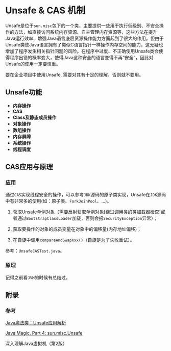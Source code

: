 # Unsafe & CAS 机制

Unsafe是位于`sun.misc`包下的一个类，主要提供一些用于执行低级别、不安全操作的方法，如直接访问系统内存资源、自主管理内存资源等，这些方法在提升Java运行效率、增强Java语言底层资源操作能力方面起到了很大的作用。但由于Unsafe类使Java语言拥有了类似C语言指针一样操作内存空间的能力，这无疑也增加了程序发生相关指针问题的风险。在程序中过度、不正确使用Unsafe类会使得程序出错的概率变大，使得Java这种安全的语言变得不再“安全”，因此对Unsafe的使用一定要慎重。

要在企业项目中使用Unsafe, 需要对其有十足的理解，否则就不要用。

## Unsafe功能

+ **内存操作**
+ **CAS**
+ **Class及静态成员操作**
+ **对象操作**
+ **数组操作**
+ **内存屏障**
+ **系统操作**
+ **线程调度**

## CAS应用与原理

### 应用

通过`CAS`实现线程安全的操作，可以参考`JDK`源码的原子类实现，Unsafe在`JDK`源码中有非常多的使用(如：原子类、`ForkJoinPool`、...)。

1) 获取Unsafe单例对象（需要反射获取单例对象[绕过调用类的类加载器检查]或者通过`BootstrapClassLoader`加载，否则会报`SecurityException`异常）；

2) 获取要操作的对象的成员变量在对象中的偏移量(内存地址偏移)；

3) 在自旋中调用`compareAndSwapXxx()`（自旋是为了失败重试）。

参考：`UnsafeCASTest.java`。

### 原理

记得之前看`JVM`的时候有总结过。



## 附录

### 参考

[Java魔法类：Unsafe应用解析](https://tech.meituan.com/2019/02/14/talk-about-java-magic-class-unsafe.html)

[Java Magic. Part 4: sun.misc.Unsafe](http://mishadoff.com/blog/java-magic-part-4-sun-dot-misc-dot-unsafe/)

深入理解Java虚拟机（第2版）